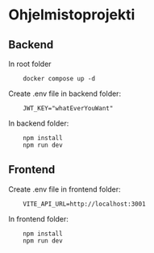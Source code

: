 # Ohjelmistoprojekti
## Backend
In root folder  
```
    docker compose up -d
```

Create .env file in backend folder:  
```
    JWT_KEY="whatEverYouWant"
```

In backend folder:  
```
    npm install
    npm run dev
```

## Frontend
Create .env file in frontend folder:  
```
    VITE_API_URL=http://localhost:3001
```

In frontend folder:  
```
    npm install
    npm run dev
```

